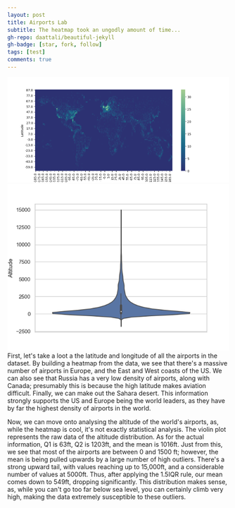 ```yaml
---
layout: post
title: Airports Lab
subtitle: The heatmap took an ungodly amount of time...
gh-repo: daattali/beautiful-jekyll
gh-badge: [star, fork, follow]
tags: [test]
comments: true
---
```

![AirportsHeatmap](/assets/img/airportsHeatmap.png)
![AltitudeDistribution](/assets/img/altitudeDist.png)
First, let's take a loot a the latitude and longitude of all the airports in the dataset. By building a heatmap from the data, we see that there's a massive number of airports in Europe, and the East and West coasts of the US. We can also see that Russia has a very low density of airports, along with Canada; presumably this is because the high latitude makes aviation difficult. Finally, we can make out the Sahara desert. This information strongly supports the US and Europe being the world leaders, as they have by far the highest density of airports in the world.  

Now, we can move onto analysing the altitude of the world's airports, as, while the heatmap is cool, it's not exactly statistical analysis. The violin plot represents the raw data of the altitude distribution. As for the actual information, Q1 is 63ft, Q2 is 1203ft, and the mean is 1016ft. Just from this, we see that most of the airports are between 0 and 1500 ft; however, the mean is being pulled upwards by a large number of high outliers. There's a strong upward tail, with values reaching up to 15,000ft, and a considerable number of values at 5000ft. Thus, after applying the 1.5IQR rule, our mean comes down to 549ft, dropping significantly. This distribution makes sense, as, while you can't go too far below sea level, you can certainly climb very high, making the data extremely susceptible to these outliers. 